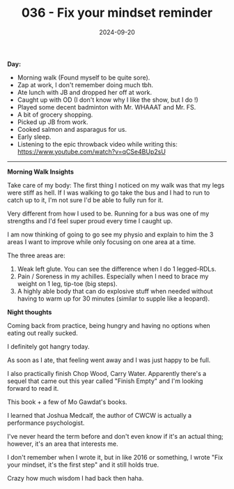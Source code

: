 ﻿---
title: 036 - Fix your mindset reminder
date: 2024-09-20
categories: ["daily"]
tags: posts

---
**Day:** 

- Morning walk (Found myself to be quite sore).
- Zap at work, I don't remember doing much tbh.
- Ate lunch with JB and dropped her off at work.
- Caught up with OD (I don't know why I like the show, but I do !)
- Played some decent badminton with Mr. WHAAAT and Mr. FS.
- A bit of grocery shopping.
- Picked up JB from work.
- Cooked salmon and asparagus for us.
- Early sleep.
- Listening to the epic throwback video while writing this: https://www.youtube.com/watch?v=qCSe4BUp2sU

---
**Morning Walk Insights**

Take care of my body:
The first thing I noticed on my walk was that my legs were stiff as hell. If I was walking to go take the bus and I had to run to catch up to it, I'm not sure I'd be able to fully run for it.

Very different from how I used to be. Running for a bus was one of my strengths and I'd feel super proud every time I caught up.

I am now thinking of going to go see my physio and explain to him the 3 areas I want to improve while only focusing on one area at a time.

The three areas are:

1. Weak left glute. You can see the difference when I do 1 legged-RDLs.
2. Pain / Soreness in my achilles. Especially when I need to brace my weight on 1 leg, tip-toe (big steps).
3. A highly able body that can do explosive stuff when needed without having to warm up for 30 minutes (similar to supple like a leopard).


**Night thoughts**

Coming back from practice, being hungry and having no options when eating out really sucked.

I definitely got hangry today.

As soon as I ate, that feeling went away and I was just happy to be full.

I also practically finish Chop Wood, Carry Water. Apparently there's a sequel that came out this year called "Finish Empty" and I'm looking forward to read it.

This book + a few of Mo Gawdat's books.

I learned that Joshua Medcalf, the author of CWCW is actually a performance psychologist.

I've never heard the term before and don't even know if it's an actual thing; however, it's an area that interests me.

I don't remember when I wrote it, but in like 2016 or something, I wrote "Fix your mindset, it's the first step" and it still holds true.

Crazy how much wisdom I had back then haha.


